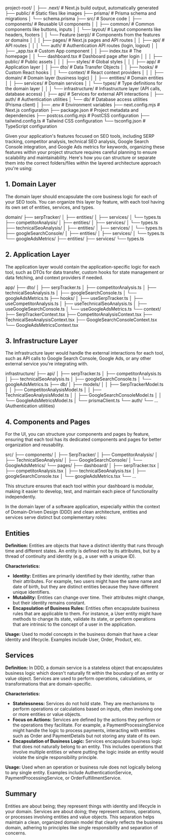 project-root/
│
├── .next/                  # Next.js build output, automatically generated
├── public/                 # Static files like images
├── prisma/                 # Prisma schema and migrations
│   └── schema.prisma
├── src/                    # Source code
│   ├── components/         # Reusable UI components
│   │   ├── common/         # Common components like buttons, inputs
│   │   └── layout/         # Layout components like headers, footers
│   │   └── Feature (serp)/ # Components from the features or domains
│   │
│   ├── pages/              # Next.js pages and API routes
│   │   ├── api/            # API routes
│   │   │   └── auth/       # Authentication API routes (login, logout)
│   │   ├── _app.tsx        # Custom App component
│   │   ├── index.tsx       # The homepage
│   │   └── dashboard.tsx   # Dashboard page after login
│   │
│   ├── public/             # Public assets
│   │
│   ├── styles/             # Global styles
│   │
│   ├── app/                # Application layer
│   │   ├── dto/            # Data Transfer Objects
│   │   ├── hooks/          # Custom React hooks
│   │   └── context/        # React context providers
│   │
│   ├── domain/             # Domain layer (business logic)
│   │   ├── entities/       # Domain entities
│   │   ├── services/       # Domain services
│   │   └── types/          # Type definitions for the domain layer
│   │
│   └── infrastructure/     # Infrastructure layer (API calls, database access)
│       ├── api/            # Services for external API interactions
│       ├── auth/           # Authentication utilities
│       └── db/             # Database access utilities (Prisma client)
│
├── .env                    # Environment variables
├── next.config.mjs         # Next.js configuration
├── package.json            # Project metadata and dependencies
├── postcss.config.mjs      # PostCSS configuration
├── tailwind.config.ts      # Tailwind CSS configuration
└── tsconfig.json           # TypeScript configuration


Given your application's features focused on SEO tools, including SERP tracking, competitor analysis, technical SEO analysis, Google Search Console integration, and Google Ads metrics for keywords, organizing these features within your project structure requires careful planning to ensure scalability and maintainability. Here's how you can structure or separate them into the correct folders/files within the layered architecture approach you're using:

## 1. Domain Layer

The domain layer should encapsulate the core business logic for each of your SEO tools. You can organize this layer by feature, with each tool having its own set of entities, services, and types.

domain/
├── serpTracker/
│   ├── entities/
│   ├── services/
│   └── types.ts
├── competitorAnalysis/
│   ├── entities/
│   ├── services/
│   └── types.ts
├── technicalSeoAnalysis/
│   ├── entities/
│   ├── services/
│   └── types.ts
├── googleSearchConsole/
│   ├── entities/
│   ├── services/
│   └── types.ts
└── googleAdsMetrics/
    ├── entities/
    ├── services/
    └── types.ts


## 2. Application Layer

The application layer would contain the application-specific logic for each tool, such as DTOs for data transfer, custom hooks for state management or data fetching, and context providers if needed.

app/
├── dto/
│   ├── serpTracker.ts
│   ├── competitorAnalysis.ts
│   ├── technicalSeoAnalysis.ts
│   ├── googleSearchConsole.ts
│   └── googleAdsMetrics.ts
├── hooks/
│   ├── useSerpTracker.ts
│   ├── useCompetitorAnalysis.ts
│   ├── useTechnicalSeoAnalysis.ts
│   ├── useGoogleSearchConsole.ts
│   └── useGoogleAdsMetrics.ts
└── context/
    ├── SerpTrackerContext.tsx
    ├── CompetitorAnalysisContext.tsx
    ├── TechnicalSeoAnalysisContext.tsx
    ├── GoogleSearchConsoleContext.tsx
    └── GoogleAdsMetricsContext.tsx


## 3. Infrastructure Layer

The infrastructure layer would handle the external interactions for each tool, such as API calls to Google Search Console, Google Ads, or any other external service you're integrating with.

infrastructure/
├── api/
│   ├── serpTracker.ts
│   ├── competitorAnalysis.ts
│   ├── technicalSeoAnalysis.ts
│   ├── googleSearchConsole.ts
│   └── googleAdsMetrics.ts
├── db/
│   ├── models/
│   │   ├── SerpTrackerModel.ts
│   │   ├── CompetitorAnalysisModel.ts
│   │   ├── TechnicalSeoAnalysisModel.ts
│   │   ├── GoogleSearchConsoleModel.ts
│   │   └── GoogleAdsMetricsModel.ts
│   └── prismaClient.ts
└── auth/
    └── ... (Authentication utilities)

## 4. Components and Pages

For the UI, you can structure your components and pages by feature, ensuring that each tool has its dedicated components and pages for better organization and reusability.

src/
├── components/
│   ├── SerpTracker/
│   ├── CompetitorAnalysis/
│   ├── TechnicalSeoAnalysis/
│   ├── GoogleSearchConsole/
│   └── GoogleAdsMetrics/
└── pages/
    ├── dashboard/
    │   ├── serpTracker.tsx
    │   ├── competitorAnalysis.tsx
    │   ├── technicalSeoAnalysis.tsx
    │   ├── googleSearchConsole.tsx
    │   └── googleAdsMetrics.tsx
    └── ...

This structure ensures that each tool within your dashboard is modular, making it easier to develop, test, and maintain each piece of functionality independently.



In the domain layer of a software application, especially within the context of Domain-Driven Design (DDD) and clean architecture, entities and services serve distinct but complementary roles:

## Entities

**Definition:** Entities are objects that have a distinct identity that runs through time and different states. An entity is defined not by its attributes, but by a thread of continuity and identity (e.g., a user with a unique ID).

**Characteristics:**
- **Identity:** Entities are primarily identified by their identity, rather than their attributes. For example, two users might have the same name and date of birth, but they are distinct entities because they have different unique identifiers.
- **Mutability:** Entities can change over time. Their attributes might change, but their identity remains constant.
- **Encapsulation of Business Rules:** Entities often encapsulate business rules that are applicable to them. For instance, a User entity might have methods to change its state, validate its state, or perform operations that are intrinsic to the concept of a user in the application.

**Usage:** Used to model concepts in the business domain that have a clear identity and lifecycle. Examples include User, Order, Product, etc.

## Services

**Definition:** In DDD, a domain service is a stateless object that encapsulates business logic which doesn't naturally fit within the boundary of an entity or value object. Services are used to perform operations, calculations, or transformations that are domain-specific.

**Characteristics:**
- **Statelessness:** Services do not hold state. They are mechanisms to perform operations or calculations based on inputs, often involving one or more entities or value objects.
- **Focus on Actions:** Services are defined by the actions they perform or the operations they facilitate. For example, a PaymentProcessingService might handle the logic to process payments, interacting with entities such as Order and PaymentDetails but not storing any state of its own.
- **Encapsulation of Business Logic:** Services encapsulate business logic that does not naturally belong to an entity. This includes operations that involve multiple entities or where putting the logic inside an entity would violate the single responsibility principle.

**Usage:** Used when an operation or business rule does not logically belong to any single entity. Examples include AuthenticationService, PaymentProcessingService, or OrderFulfillmentService.

## Summary

Entities are about being; they represent things with identity and lifecycle in your domain. Services are about doing; they represent actions, operations, or processes involving entities and value objects. This separation helps maintain a clean, organized domain model that clearly reflects the business domain, adhering to principles like single responsibility and separation of concerns.
